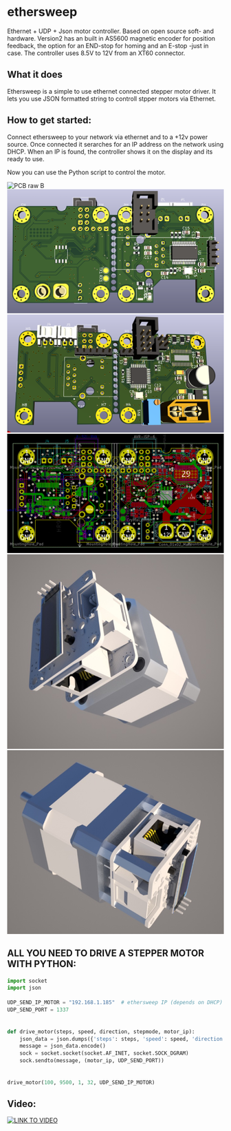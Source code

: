# ethersweep
Ethernet + UDP + Json motor controller. Based on open source soft- and hardware.
Version2 has an built in AS5600 magnetic encoder for position feedback, the option for an END-stop for homing and an E-stop -just in case.
The controller uses 8.5V to 12V from an XT60 connector.


## What it does
Ethersweep is a simple to use ethernet connected stepper motor driver. It lets you use JSON formatted string to controll stpper motors via Ethernet. 

## How to get started:
Connect ethersweep to your network via ethernet and to a +12v power source.
Once connected it serarches for an IP address on the network using DHCP. When an IP is found, the controller shows it on the display and its ready to use.

Now you can use the Python script to control the motor.

![PCB raw B](/images/animation.gif)
![PCB raw B](/images/3d_board_back.png)
![PCB raw B](/images/3d_board_front.png)
![PCB raw B](/images/board.png)
![PCB raw B](/images/ethersweep2_1.jpg)
![PCB raw B](/images/ethersweep2_2.jpg)

## ALL YOU NEED TO DRIVE A STEPPER MOTOR WITH PYTHON:

```python
import socket
import json

UDP_SEND_IP_MOTOR = "192.168.1.185"  # ethersweep IP (depends on DHCP)
UDP_SEND_PORT = 1337


def drive_motor(steps, speed, direction, stepmode, motor_ip):
    json_data = json.dumps({'steps': steps, 'speed': speed, 'direction': direction, 'stepmode': stepmode})
    message = json_data.encode()
    sock = socket.socket(socket.AF_INET, socket.SOCK_DGRAM)
    sock.sendto(message, (motor_ip, UDP_SEND_PORT))


drive_motor(100, 9500, 1, 32, UDP_SEND_IP_MOTOR)
```

## Video:
[![LINK TO VIDEO](https://img.youtube.com/vi/CZqzoTy67dk/0.jpg)](https://www.youtube.com/watch?v=CZqzoTy67dk)

